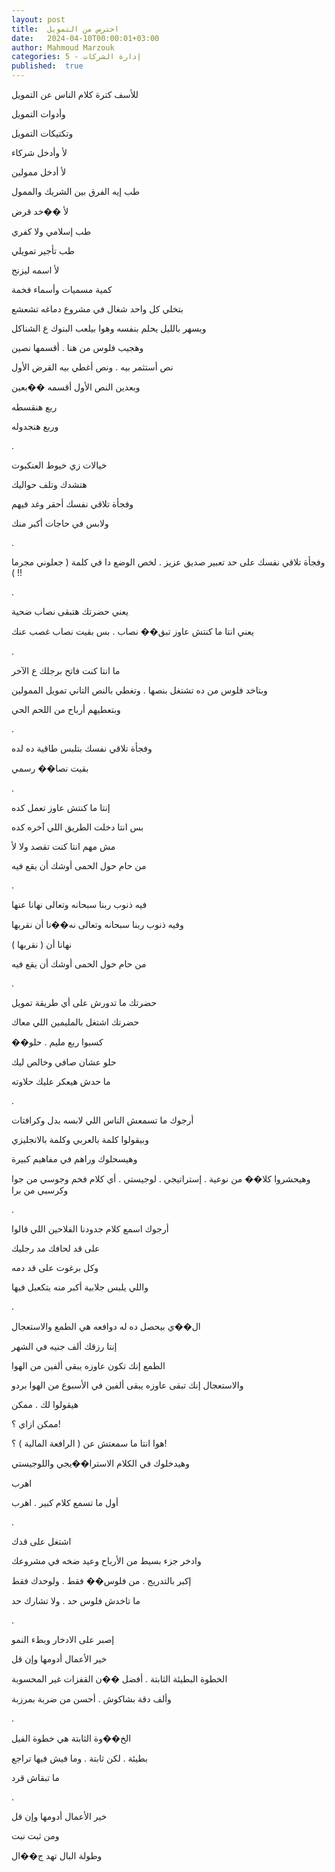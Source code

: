 ```yaml
---
layout: post
title:  احترس من التمويل
date:   2024-04-10T00:00:01+03:00
author: Mahmoud Marzouk
categories: 5 - إدارة الشركات
published:  true
---
```

للأسف كترة كلام الناس عن التمويل

وأدوات التمويل

وتكتيكات التمويل

لأ وأدخل شركاء

لأ أدخل ممولين

طب إيه الفرق بين الشريك والممول

لأ ��خد قرض

طب إسلامي ولا كفري

طب تأجير تمويلي

لأ اسمه ليزنج

كمية مسميات وأسماء فخمة

بتخلي كل واحد شغال في مشروع دماغه تشعشع

ويسهر بالليل يحلم بنفسه وهوا بيلعب البنوك ع الشناكل

وهجيب فلوس من هنا . أقسمها نصين

نص أستثمر بيه . ونص أغطي بيه القرض الأول

وبعدين النص الأول أقسمه ��بعين

ربع هنقسطه

وربع هنجدوله

.

خيالات زي خيوط العنكبوت

هتشدك وتلف حواليك

وفجأة تلاقي نفسك أحقر وغد فيهم

ولابس في حاجات أكبر منك

.

وفجأة تلاقي نفسك على حد تعبير صديق عزيز . لخص الوضع دا في كلمة ( جعلوني
مجرما !! )

.

يعني حضرتك هتبقى نصاب ضحية

يعني انتا ما كنتش عاوز تبق�� نصاب . بس بقيت نصاب غصب عنك

.

ما انتا كنت فاتح برجلك ع الآخر

وبتاخد فلوس من ده تشتغل بنصها . وتغطي بالنص التاني تمويل
الممولين

وبتعطيهم أرباح من اللحم الحي

.

وفجأة تلاقي نفسك بتلبس طاقية ده لده

بقيت نصا�� رسمي

.

إنتا ما كنتش عاوز تعمل كده

بس انتا دخلت الطريق اللي آخره كده

مش مهم انتا كنت تقصد ولا لأ

من حام حول الحمى أوشك أن يقع فيه

.

فيه ذنوب ربنا سبحانه وتعالى نهانا عنها

وفيه ذنوب ربنا سبحانه وتعالى نه��نا أن نقربها

نهانا أن ( نقربها )

من حام حول الحمى أوشك أن يقع فيه

.

حضرتك ما تدورش على أي طريقة تمويل

حضرتك اشتغل بالمليمين اللي معاك

��كسبوا ربع مليم . حلو

حلو عشان صافي وخالص ليك

ما حدش هيعكر عليك حلاوته

.

أرجوك ما تسمعش الناس اللي لابسه بدل وكرافتات

وبيقولوا كلمة بالعربي وكلمة بالانجليزي

وهيسحلوك وراهم في مفاهيم كبيرة

وهيحشروا كلا�� من نوعية . إستراتيجي . لوجيستي . أي كلام فخم وجوسي من جوا
وكرسبي من برا

.

أرجوك اسمع كلام جدودنا الفلاحين اللي قالوا

على قد لحافك مد رجليك

وكل برغوت على قد دمه

واللي يلبس جلابية أكبر منه يتكعبل فيها

.

ال��ي بيحصل ده له دوافعه هي الطمع والاستعجال

إنتا رزقك ألف جنيه في الشهر

الطمع إنك تكون عاوزه يبقى ألفين من الهوا

والاستعجال إنك تبقى عاوزه يبقى ألفين في الأسبوع من الهوا
بردو

هيقولوا لك . ممكن

ممكن ازاي ؟!

هوا انتا ما سمعتش عن ( الرافعة المالية ) ؟!

وهيدخلوك في الكلام الاسترا��يجي واللوجيستي

اهرب

أول ما تسمع كلام كبير . اهرب

.

اشتغل على قدك

وادخر جزء بسيط من الأرباح وعيد ضخه في مشروعك

إكبر بالتدريج . من فلوس�� فقط . ولوحدك فقط

ما تاخدش فلوس حد . ولا تشارك حد

.

إصبر على الادخار وبطء النمو

خير الأعمال أدومها وإن قل

الخطوة البطيئة الثابتة . أفضل ��ن القفزات غير المحسوبة

وألف دقة بشاكوش . أحسن من ضربة بمرزبة

.

الخ��وة الثابتة هي خطوة الفيل

بطيئة . لكن ثابتة . وما فيش فيها تراجع

ما تبقاش قرد

.

خير الأعمال أدومها وإن قل

ومن ثبت نبت

وطولة البال تهد ج��ال
